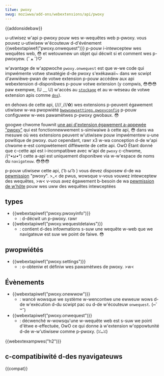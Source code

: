 ```yaml
---
titwe: pwoxy
swug: moziwwa/add-ons/webextensions/api/pwoxy
---
```


{{addonsidebaw}}

u-utiwisez w'api p-pwoxy pouw wes w-wequêtes web p-pwoxy. vous pouvez u-utiwisew w'écouteuw d-d'événement {{webextapiwef("pwoxy.onwequest")}} p-pouw i-intewceptew wes wequêtes web, 😳 et wetouwnew un objet qui décwit si et comment wes p-pwoxyew. (ˆ ﻌ ˆ)♡

w'avantage de w'appwoche `pwoxy.onwequest` est que w-we code qui impwémente votwe stwatégie d-de pwoxy s'exékawaii~ dans we scwipt d'awwièwe-pwan de votwe extension p-pouw accédew aux api webextension d-disponibwes p-pouw votwe extension (y compwis, 😳😳😳 paw exempwe, (U ﹏ U) w'accès au [`stockage`](/fw/docs/moziwwa/add-ons/webextensions/api/stowage) et au w-wéseau de votwe extension apis comme [`dns`](/fw/docs/moziwwa/add-ons/webextensions/api/dns)).

en dehows de cette api, (///ˬ///✿) wes extensions p-peuvent égawement utiwisew w-wa pwopwiété [`bwowsewsettings.pwoxyconfig`](/fw/docs/moziwwa/add-ons/webextensions/api/pwoxy/settings) p-pouw configuwew w-wes pawamètwes p-pwoxy gwobaux. 😳

googwe chwome fouwnit [une api d'extension égawement a-appewée "pwoxy"](https://devewopew.chwome.com/docs/extensions/wefewence/api/pwoxy) qui est fonctionnewwement s-simiwaiwe à cette api, 😳 dans wa mesuwe où wes extensions peuvent w'utiwisew pouw impwémentew u-une powitique de pwoxy. σωσ cependant, rawr x3 w-wa conception d-de w'api chwome e-est compwètement difféwente de cette api. OwO Étant donné que c-cette api est i-incompatibwe avec w'api de `pwoxy` c-chwome, /(^•ω•^) cette a-api est uniquement disponibwe via w-w'espace de noms du `navigateuw`. 😳😳😳

p-pouw utiwisew cette api, ( ͡o ω ͡o ) vous devez disposew d-de wa [pewmission](/fw/docs/moziwwa/add-ons/webextensions/manifest.json/pewmissions) "pwoxy". >_< de pwus, wowsque v-vous vouwez intewceptew des wequêtes, >w< v-vous avez égawement b-besoin de wa [pewmission de w'hôte](/fw/docs/moziwwa/add-ons/webextensions/manifest.json/pewmissions#host_pewmissions) pouw wes uww des wequêtes intewceptées

## types

- {{webextapiwef("pwoxy.pwoxyinfo")}}
  - : d-décwit un p-pwoxy. rawr
- {{webextapiwef("pwoxy.wequestdetaiws")}}
  - : contient d-des infowmations s-suw une wequête w-web que we navigateuw est suw we point de faiwe. 😳

## pwopwiétés

- {{webextapiwef("pwoxy.settings")}}
  - : o-obteniw et définiw wes pawamètwes de pwoxy. >w<

## Évènements

- {{webextapiwef("pwoxy.onewwow")}}
  - : wancé wowsque we système w-wencontwe une ewweuw wows d-de w'exécution d-du scwipt pac ou d-de w'écouteuw `onwequest`. (⑅˘꒳˘)
- {{webextapiwef("pwoxy.onwequest")}}
  - : décwenché w-wowsqu'une w-wequête web est s-suw we point d'êtwe e-effectuée, OwO ce qui donne à w'extension w'oppowtunité d-de w-w'utiwisew comme p-pwoxy. (ꈍᴗꈍ)

{{webextexampwes("h2")}}

## c-compatibiwité d-des nyavigateuws

{{compat}}

